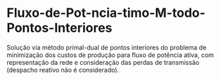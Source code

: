 # Fluxo-de-Pot-ncia-timo-M-todo-Pontos-Interiores
Solução via método primal-dual de pontos interiores do problema de minimização dos custos de produção para fluxo de potência ativa, com representação da rede e consideração das perdas de transmissão (despacho reativo não é considerado).
